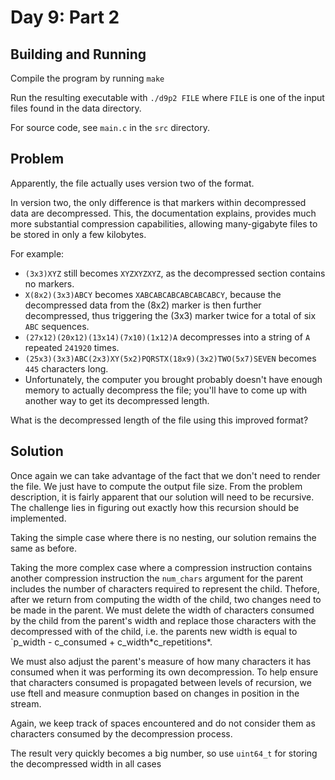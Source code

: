 # Day 9: Part 2

## Building and Running

Compile the program by running `make`

Run the resulting executable with `./d9p2 FILE` where `FILE` is one of
the input files found in the data directory.

For source code, see `main.c` in the `src` directory.

## Problem

Apparently, the file actually uses version two of the format.

In version two, the only difference is that markers within
decompressed data are decompressed. This, the documentation explains,
provides much more substantial compression capabilities, allowing
many-gigabyte files to be stored in only a few kilobytes.

For example:

+ `(3x3)XYZ` still becomes `XYZXYZXYZ`, as the decompressed section
  contains no markers.
+ `X(8x2)(3x3)ABCY` becomes `XABCABCABCABCABCABCY`, because the
  decompressed data from the (8x2) marker is then further
  decompressed, thus triggering the (3x3) marker twice for a total of
  six `ABC` sequences.
+ `(27x12)(20x12)(13x14)(7x10)(1x12)A` decompresses into a string of
  `A` repeated `241920` times.
+ `(25x3)(3x3)ABC(2x3)XY(5x2)PQRSTX(18x9)(3x2)TWO(5x7)SEVEN` becomes
  `445` characters long.
+ Unfortunately, the computer you brought probably doesn't have enough
  memory to actually decompress the file; you'll have to come up with
  another way to get its decompressed length.

What is the decompressed length of the file using this improved format?

## Solution

Once again we can take advantage of the fact that we don't need to
render the file. We just have to compute the output file size. From
the problem description, it is fairly apparent that our solution will
need to be recursive. The challenge lies in figuring out exactly how
this recursion should be implemented.

Taking the simple case where there is no nesting, our solution remains
the same as before.

Taking the more complex case where a compression instruction contains
another compression instruction the `num_chars` argument for the
parent includes the number of characters required to represent the
child. Thefore, after we return from computing the width of the child,
two changes need to be made in the parent. We must delete the width of
characters consumed by the child from the parent's width and replace
those characters with the decompressed with of the child, i.e. the
parents new width is equal to `p_width - c\_consumed +
c\_width\*c\_repetitions\*.

We must also adjust the parent's measure of how many characters it has
consumed when it was performing its own decompression. To help ensure
that characters consumed is propagated between levels of recursion, we
use ftell and measure conmuption based on changes in position in the
stream.

Again, we keep track of spaces encountered and do not consider them as
characters consumed by the decompression process.

The result very quickly becomes a big number, so use `uint64_t` for
storing the decompressed width in all cases
